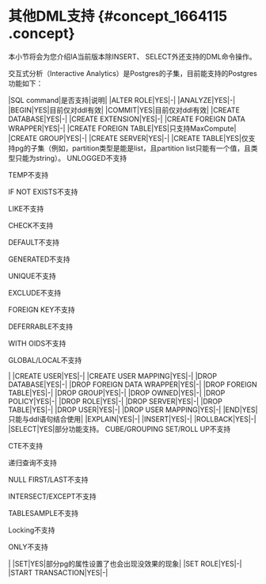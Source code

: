 # 其他DML支持 {#concept_1664115 .concept}

本小节将会为您介绍IA当前版本除INSERT、 SELECT外还支持的DML命令操作。

交互式分析（Interactive Analytics）是Postgres的子集，目前能支持的Postgres功能如下：

|SQL command|是否支持|说明|
|ALTER ROLE|YES|-|
|ANALYZE|YES|-|
|BEGIN|YES|目前仅对ddl有效|
|COMMIT|YES|目前仅对ddl有效|
|CREATE DATABASE|YES|-|
|CREATE EXTENSION|YES|-|
|CREATE FOREIGN DATA WRAPPER|YES|-|
|CREATE FOREIGN TABLE|YES|只支持MaxCompute|
|CREATE GROUP|YES|-|
|CREATE SERVER|YES|-|
|CREATE TABLE|YES|仅支持pg的子集（例如，partition类型是能是list，且partition list只能有一个值，且类型只能为string）。 UNLOGGED不支持

 TEMP不支持

 IF NOT EXISTS不支持

 LIKE不支持

 CHECK不支持

 DEFAULT不支持

 GENERATED不支持

 UNIQUE不支持

 EXCLUDE不支持

 FOREIGN KEY不支持

 DEFERRABLE不支持

 WITH OIDS不支持

 GLOBAL/LOCAL不支持

 |
|CREATE USER|YES|-|
|CREATE USER MAPPING|YES|-|
|DROP DATABASE|YES|-|
|DROP FOREIGN DATA WRAPPER|YES|-|
|DROP FOREIGN TABLE|YES|-|
|DROP GROUP|YES|-|
|DROP OWNED|YES|-|
|DROP POLICY|YES|-|
|DROP ROLE|YES|-|
|DROP SERVER|YES|-|
|DROP TABLE|YES|-|
|DROP USER|YES|-|
|DROP USER MAPPING|YES|-|
|END|YES|只能与ddl语句结合使用|
|EXPLAIN|YES|-|
|INSERT|YES|-|
|ROLLBACK|YES|-|
|SELECT|YES|部分功能支持。 CUBE/GROUPING SET/ROLL UP不支持

 CTE不支持

 递归查询不支持

 NULL FIRST/LAST不支持

 INTERSECT/EXCEPT不支持

 TABLESAMPLE不支持

 Locking不支持

 ONLY不支持

 |
|SET|YES|部分pg的属性设置了也会出现没效果的现象|
|SET ROLE|YES|-|
|START TRANSACTION|YES|-|

